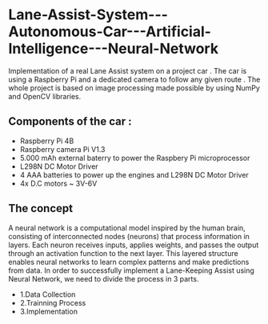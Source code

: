 # Lane-Assist-System---Autonomous-Car---Artificial-Intelligence---Neural-Network
Implementation of a real Lane Assist system on a project car . The car is using a Raspberry Pi and a dedicated camera to follow any given route . The whole project is based on image processing made possible by using NumPy and OpenCV libraries. 

## Components of the car : 
- Raspberry Pi 4B
- Raspberry camera Pi V1.3
- 5.000 mAh external baterry to power the Raspbery Pi microprocessor 
- L298N DC Motor Driver 
- 4 AAA batteries to power up the engines and L298N DC Motor Driver
- 4x D.C motors ~ 3V-6V 


## The concept 
A neural network is a computational model inspired by the human brain, consisting of interconnected nodes (neurons) that process information in layers. Each neuron receives inputs, applies weights, and passes the output through an activation function to the next layer. This layered structure enables neural networks to learn complex patterns and make predictions from data.
In order to successfully implement a Lane-Keeping Assist using Neural Network, we need to divide the process in 3 parts. 

- 1.Data Collection
- 2.Trainning Process
- 3.Implementation

